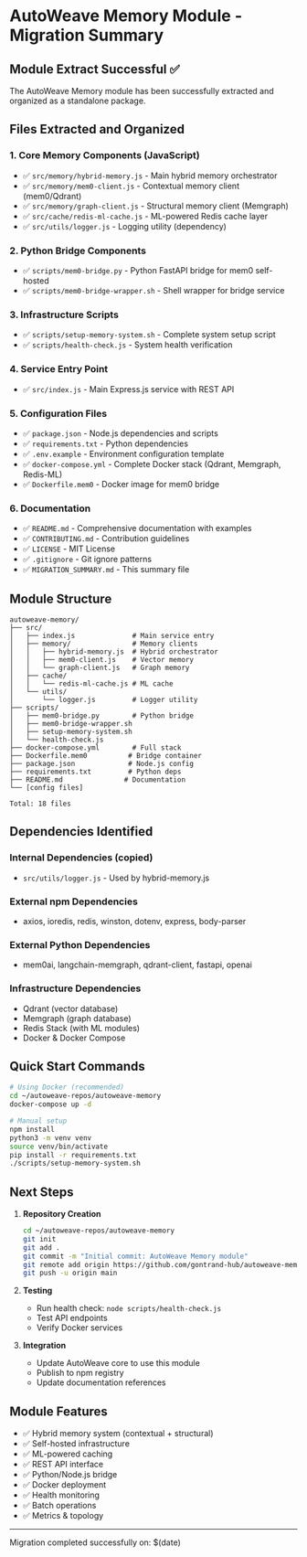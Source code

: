 # AutoWeave Memory Module - Migration Summary

## Module Extract Successful ✅

The AutoWeave Memory module has been successfully extracted and organized as a standalone package.

## Files Extracted and Organized

### 1. Core Memory Components (JavaScript)
- ✅ `src/memory/hybrid-memory.js` - Main hybrid memory orchestrator
- ✅ `src/memory/mem0-client.js` - Contextual memory client (mem0/Qdrant)
- ✅ `src/memory/graph-client.js` - Structural memory client (Memgraph)
- ✅ `src/cache/redis-ml-cache.js` - ML-powered Redis cache layer
- ✅ `src/utils/logger.js` - Logging utility (dependency)

### 2. Python Bridge Components
- ✅ `scripts/mem0-bridge.py` - Python FastAPI bridge for mem0 self-hosted
- ✅ `scripts/mem0-bridge-wrapper.sh` - Shell wrapper for bridge service

### 3. Infrastructure Scripts
- ✅ `scripts/setup-memory-system.sh` - Complete system setup script
- ✅ `scripts/health-check.js` - System health verification

### 4. Service Entry Point
- ✅ `src/index.js` - Main Express.js service with REST API

### 5. Configuration Files
- ✅ `package.json` - Node.js dependencies and scripts
- ✅ `requirements.txt` - Python dependencies
- ✅ `.env.example` - Environment configuration template
- ✅ `docker-compose.yml` - Complete Docker stack (Qdrant, Memgraph, Redis-ML)
- ✅ `Dockerfile.mem0` - Docker image for mem0 bridge

### 6. Documentation
- ✅ `README.md` - Comprehensive documentation with examples
- ✅ `CONTRIBUTING.md` - Contribution guidelines
- ✅ `LICENSE` - MIT License
- ✅ `.gitignore` - Git ignore patterns
- ✅ `MIGRATION_SUMMARY.md` - This summary file

## Module Structure

```
autoweave-memory/
├── src/
│   ├── index.js              # Main service entry
│   ├── memory/               # Memory clients
│   │   ├── hybrid-memory.js  # Hybrid orchestrator
│   │   ├── mem0-client.js    # Vector memory
│   │   └── graph-client.js   # Graph memory
│   ├── cache/
│   │   └── redis-ml-cache.js # ML cache
│   └── utils/
│       └── logger.js         # Logger utility
├── scripts/
│   ├── mem0-bridge.py        # Python bridge
│   ├── mem0-bridge-wrapper.sh
│   ├── setup-memory-system.sh
│   └── health-check.js
├── docker-compose.yml        # Full stack
├── Dockerfile.mem0          # Bridge container
├── package.json             # Node.js config
├── requirements.txt         # Python deps
├── README.md               # Documentation
└── [config files]

Total: 18 files
```

## Dependencies Identified

### Internal Dependencies (copied)
- `src/utils/logger.js` - Used by hybrid-memory.js

### External npm Dependencies
- axios, ioredis, redis, winston, dotenv, express, body-parser

### External Python Dependencies  
- mem0ai, langchain-memgraph, qdrant-client, fastapi, openai

### Infrastructure Dependencies
- Qdrant (vector database)
- Memgraph (graph database)  
- Redis Stack (with ML modules)
- Docker & Docker Compose

## Quick Start Commands

```bash
# Using Docker (recommended)
cd ~/autoweave-repos/autoweave-memory
docker-compose up -d

# Manual setup
npm install
python3 -m venv venv
source venv/bin/activate
pip install -r requirements.txt
./scripts/setup-memory-system.sh
```

## Next Steps

1. **Repository Creation**
   ```bash
   cd ~/autoweave-repos/autoweave-memory
   git init
   git add .
   git commit -m "Initial commit: AutoWeave Memory module"
   git remote add origin https://github.com/gontrand-hub/autoweave-memory.git
   git push -u origin main
   ```

2. **Testing**
   - Run health check: `node scripts/health-check.js`
   - Test API endpoints
   - Verify Docker services

3. **Integration**
   - Update AutoWeave core to use this module
   - Publish to npm registry
   - Update documentation references

## Module Features

- ✅ Hybrid memory system (contextual + structural)
- ✅ Self-hosted infrastructure
- ✅ ML-powered caching
- ✅ REST API interface
- ✅ Python/Node.js bridge
- ✅ Docker deployment
- ✅ Health monitoring
- ✅ Batch operations
- ✅ Metrics & topology

---

Migration completed successfully on: $(date)